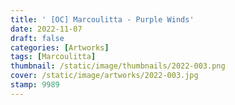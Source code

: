 ```yaml
---
title: ' [OC] Marcoulitta - Purple Winds'
date: 2022-11-07
draft: false
categories: [Artworks]
tags: [Marcoulitta]
thumbnail: /static/image/thumbnails/2022-003.png
cover: /static/image/artworks/2022-003.jpg
stamp: 9989
---
```


